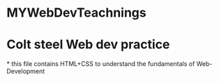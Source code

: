# MYWebDevTeachnings
<h1 color:blue>Colt steel Web dev practice</h1>
* this file contains HTML+CSS
  to understand the fundamentals of Web-Development
